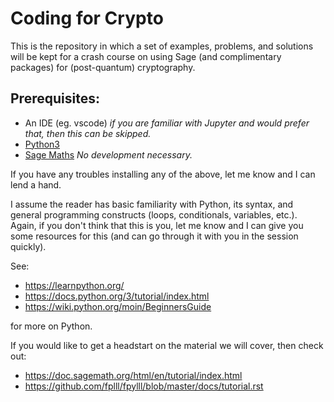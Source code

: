 # Coding for Crypto

This is the repository in which a set of examples, problems, and solutions will be kept for a crash course on using Sage (and complimentary packages) for (post-quantum) cryptography.

## Prerequisites:

- An IDE (eg. vscode) _if you are familiar with Jupyter and would prefer that, then this can be skipped._
- [Python3](https://www.python.org/downloads/)
- [Sage Maths](https://doc.sagemath.org/html/en/installation/index.html) _No development necessary._

If you have any troubles installing any of the above, let me know and I can lend a hand.

I assume the reader has basic familiarity with Python, its syntax, and general programming constructs (loops, conditionals, variables, etc.). Again, if you don't think that this is you, let me know and I can give you some resources for this (and can go through it with you in the session quickly).

See:

- https://learnpython.org/
- https://docs.python.org/3/tutorial/index.html
- https://wiki.python.org/moin/BeginnersGuide

for more on Python.

If you would like to get a headstart on the material we will cover, then check out:

- https://doc.sagemath.org/html/en/tutorial/index.html
- https://github.com/fplll/fpylll/blob/master/docs/tutorial.rst
